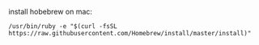 install hobebrew on mac:
```
/usr/bin/ruby -e "$(curl -fsSL https://raw.githubusercontent.com/Homebrew/install/master/install)"
```
